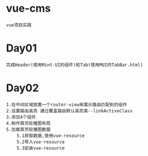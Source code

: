 # vue-cms
    vue项目实践
# Day01
    完成Header(使用Mint-UI的组件)和Tab(使用MUI的TabBar.html)
# Day02
    1.在中间区域放置一个router-view来展示路由匹配到的组件
    2.设置路由高亮 通过覆盖路由默认高亮类--linkActiveClass
    3.添加4个组件
    4.制作首页轮播图布局
    5.加载首页轮播图数据
        5.1获取数据,使用vue-resource
        5.2导入vue-resource
        5.3安装vue-resource
